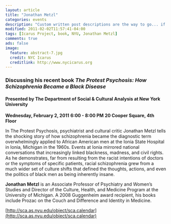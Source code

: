 ```yaml
---
layout: article
title: "Jonathan Metzl"
categories: events
description: "Custom written post descriptions are the way to go... if you're not lazy."
modified: 2011-02-02T11:57:41-04:00
tags: [Icarus Project, book, NYU, Jonathan Metzl]
comments: true
ads: false
image:
  feature: abstract-7.jpg
  credit: NYC Icarus
  creditlink: http://www.nycicarus.org
---
```

### Discussing his recent book *The Protest Psychosis: How Schizophrenia Became a Black Disease*

#### Presented by The Department of Social & Cultural Analysis at New York University 

**Wednesday, February 2, 2011**
**6:00 - 8:00 PM**
**20 Cooper Square, 4th Floor**

In The Protest Psychosis, psychiatrist and cultural critic Jonathan Metzl tells the shocking story of how schizophrenia became the diagnostic term overwhelmingly applied to African American men at the Ionia State Hospital in Ionia, Michigan in the 1960s. Events at Ionia mirrored national conversations that increasingly linked blackness, madness, and civil rights. As he demonstrates, far from resulting from the racist intentions of doctors or the symptoms of specific patients, racial schizophrenia grew from a much wider set of culture shifts that defined the thoughts, actions, and even the politics of black men as being inherently insane.

**Jonathan Metzl** is an Associate Professor of Psychiatry and Women’s Studies and Director of the Culture, Health, and Medicine Program at the University of Michigan. A 2008 Guggenheim award recipient, his books include Prozac on the Couch and Difference and Identity in Medicine.

[http://sca.as.nyu.edu/object/sca.calendar](http://sca.as.nyu.edu/object/sca.calendar)
